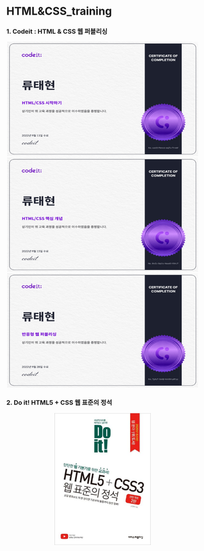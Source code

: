 # HTML&CSS_training

### 1. Codeit : HTML & CSS 웹 퍼블리싱

<p align="center">
  <img src="img/HTML&CSS_Beginning.jpg" width="500px" height="300px">
  <img src="img/HTML&CSS_KeyConcepts.jpg" width="500px" height="300px">
  <img src="img/ResponsiveWebPublishing.jpg" width="500px" height="300px">
</p>

### 2. Do it! HTML5 + CSS 웹 표준의 정석

<p align="center">
<img src="img/html.jpeg" width="50%" height="50%">
</p>
